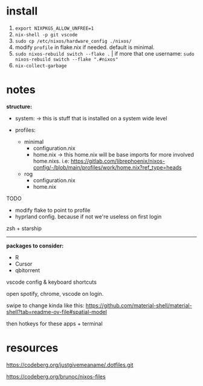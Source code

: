 # install

1. `export NIXPKGS_ALLOW_UNFREE=1 `
2. `nix-shell -p git vscode`
3. `sudo cp /etc/nixos/hardware_config ./nixos/`
4. modify `profile` in flake.nix if needed. default is minimal.
5. `sudo nixos-rebuild switch --flake .` | if more that one username: `sudo nixos-rebuild switch --flake ".#nixos" `
6. `nix-collect-garbage`    

# notes

**structure:**

- system: -> this is stuff that is installed on a system wide level
 
- profiles:
    - minimal 
        - configuration.nix
        - home.nix -> this home.nix will be base imports for more involved home.nixs. i.e: https://gitlab.com/librephoenix/nixos-config/-/blob/main/profiles/work/home.nix?ref_type=heads
    - rog 
        - configuration.nix
        - home.nix

TODO 

- modify flake to point to profile 
- hyprland config. because if not we're useless on first login 

zsh  + starship 

---
**packages to consider:** 

- R
- Cursor 
- qbitorrent 

vscode config  & keyboard shortcuts 


open spotify, chrome, vscode on login. 

swipe to change kinda like this: https://github.com/material-shell/material-shell?tab=readme-ov-file#spatial-model 

then hotkeys for these apps + terminal 


# resources

https://codeberg.org/justgivemeaname/.dotfiles.git

https://codeberg.org/brunoc/nixos-files
